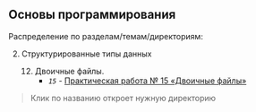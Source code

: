 ## Основы программирования

Распределение по разделам/темам/директориям:

2. Структурированные типы данных

	12. Двоичные файлы.
		* _`15`_ - [Практическая работа № 15 «Двоичные файлы»](./15)

> Клик по названию откроет нужную директорию

